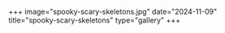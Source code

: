 +++
image="spooky-scary-skeletons.jpg"
date="2024-11-09"
title="spooky-scary-skeletons"
type="gallery"
+++
